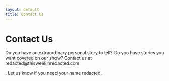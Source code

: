 ```yaml
---
layout: default
title: Contact Us
---
```


<div id="contact">
  <h1 class="pageTitle">Contact Us</h1>
  <div class="contactContent">
    <p class="intro">Do you have an extraordinary personal story to tell? Do you have stories you want covered on our show? Contact us at redacted@thisweekinredacted.com</p>.  Let us know if you need your name redacted.
  </div>
</div>
